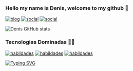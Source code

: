 ### Hello my name is Denis, welcome to my github 🤙

[![blog](https://img.shields.io/badge/Wordpress-21759B?style=for-the-badge&logo=wordpress&logoColor=white)]()
[![social](https://img.shields.io/badge/Instagram-E4405F?style=for-the-badge&logo=instagram&logoColor=white)]()
[![social](https://img.shields.io/badge/GitHub-100000?style=for-the-badge&logo=github&logoColor=white)](https://github.com/DHRS04)

![Denis GitHub stats](https://github-readme-stats.vercel.app/api?username=DHRS04&eshow_icons=true&theme=gruvbox)

### Tecnologias Dominadas 🧑‍💻
[![habildades](https://img.shields.io/badge/HTML5-E34F26?style=for-the-badge&logo=html5&logoColor=white)]()
[![habildades](https://img.shields.io/badge/CSS-239120?&style=for-the-badge&logo=css3&logoColor=white)]()
[![habildades](https://img.shields.io/badge/JavaScript-F7DF1E?style=for-the-badge&logo=javascript&logoColor=black)]()

[![Typing SVG](https://readme-typing-svg.demolab.com/?lines=🇧🇷+I+am+from+Brazil+🇧🇷)](https://git.io/typing-svg)
